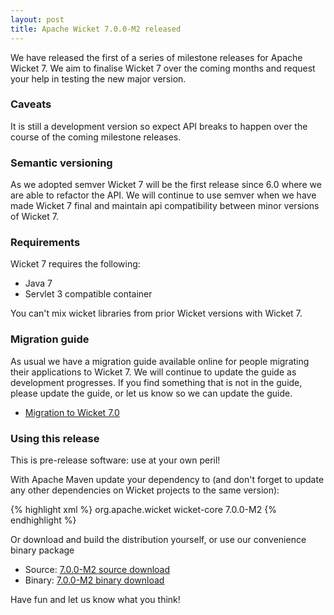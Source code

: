 ```yaml
---
layout: post
title: Apache Wicket 7.0.0-M2 released
---
```


We have released the first of a series of milestone releases for Apache
Wicket 7. We aim to finalise Wicket 7 over the coming months and
request your help in testing the new major version.

### Caveats

It is still a development version so expect API breaks to happen over
the course of the coming milestone releases.

### Semantic versioning

As we adopted semver Wicket 7 will be the first release since 6.0 where
we are able to refactor the API. We will continue to use semver when we
have made Wicket 7 final and maintain api compatibility between minor
versions of Wicket 7.

### Requirements

Wicket 7 requires the following:

 - Java 7
 - Servlet 3 compatible container

You can't mix wicket libraries from prior Wicket versions with Wicket 7.

### Migration guide

As usual we have a migration guide available online for people
migrating their applications to Wicket 7. We will continue to update
the guide as development progresses. If you find something that is not
in the guide, please update the guide, or let us know so we can update
the guide.

* [Migration to Wicket 7.0](http://s.apache.org/wicket7migrate)

### Using this release

This is pre-release software: use at your own peril!

With Apache Maven update your dependency to (and don't forget to
update any other dependencies on Wicket projects to the same version):

{% highlight xml %}
<dependency>
    <groupId>org.apache.wicket</groupId>
    <artifactId>wicket-core</artifactId>
    <version>7.0.0-M2</version>
</dependency>
{% endhighlight %}

Or download and build the distribution yourself, or use our
convenience binary package

 * Source: [7.0.0-M2 source download](http://www.apache.org/dyn/closer.cgi/wicket/7.0.0-M2)
 * Binary: [7.0.0-M2 binary download](http://www.apache.org/dyn/closer.cgi/wicket/7.0.0-M2/binaries)

Have fun and let us know what you think!
